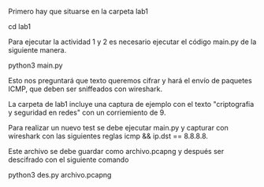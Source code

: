 Primero hay que situarse en la carpeta lab1

cd lab1

Para ejecutar la actividad 1 y 2 es necesario ejecutar el código main.py de la siguiente manera.

python3 main.py

Esto nos preguntará que texto queremos cifrar y hará el envío de paquetes ICMP, que deben ser sniffeados con wireshark.

La carpeta de lab1 incluye una captura de ejemplo con el texto "criptografia y seguridad en redes" con un corriemiento de 9.

Para realizar un nuevo test se debe ejecutar main.py y capturar con wireshark con las siguientes reglas icmp && ip.dst == 8.8.8.8.

Este archivo se debe guardar como archivo.pcapng y después ser descifrado con el siguiente comando

python3 des.py archivo.pcapng

